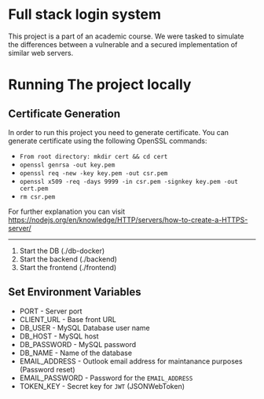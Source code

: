 # Full stack login system

This project is a part of an academic course.
We were tasked to simulate the differences between a vulnerable and a secured implementation of similar web servers.

# Running The project locally

## Certificate Generation

In order to run this project you need to generate certificate.
You can generate certificate using the following OpenSSL commands:

- `From root directory: mkdir cert && cd cert`
- `openssl genrsa -out key.pem`
- `openssl req -new -key key.pem -out csr.pem`
- `openssl x509 -req -days 9999 -in csr.pem -signkey key.pem -out cert.pem`
- `rm csr.pem`

For further explanation you can visit https://nodejs.org/en/knowledge/HTTP/servers/how-to-create-a-HTTPS-server/

---

1. Start the DB (./db-docker)
2. Start the backend (./backend)
3. Start the frontend (./frontend)

## Set Environment Variables

- PORT - Server port
- CLIENT_URL - Base front URL
- DB_USER - MySQL Database user name
- DB_HOST - MySQL host
- DB_PASSWORD - MySQL password
- DB_NAME - Name of the database
- EMAIL_ADDRESS - Outlook email address for maintanance purposes (Password reset)
- EMAIL_PASSWORD - Password for the `EMAIL_ADDRESS`
- TOKEN_KEY - Secret key for `JWT` (JSONWebToken)

